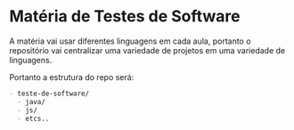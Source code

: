 # Matéria de Testes de Software

A matéria vai usar diferentes linguagens em cada aula, portanto o repositório vai centralizar uma variedade de projetos em uma variedade de linguagens.

Portanto a estrutura do repo será:

```markdown
- teste-de-software/
  - java/
  - js/
  - etcs..
```
